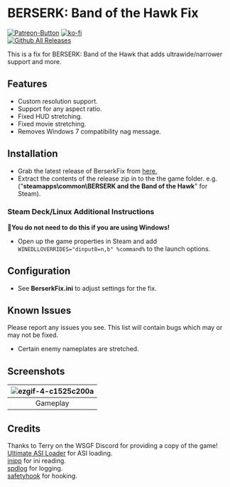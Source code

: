 # BERSERK: Band of the Hawk Fix
[![Patreon-Button](https://github.com/user-attachments/assets/56f4da45-0ed0-4210-a4a7-c381612370db)](https://www.patreon.com/Wintermance) [![ko-fi](https://ko-fi.com/img/githubbutton_sm.svg)](https://ko-fi.com/W7W01UAI9) <br />
[![Github All Releases](https://img.shields.io/github/downloads/Lyall/BerserkFix/total.svg)](https://github.com/Lyall/BerserkFix/releases)

This is a fix for BERSERK: Band of the Hawk that adds ultrawide/narrower support and more.

## Features
- Custom resolution support.
- Support for any aspect ratio.
- Fixed HUD stretching.
- Fixed movie stretching.
- Removes Windows 7 compatibility nag message.

## Installation
- Grab the latest release of BerserkFix from [here.](https://github.com/Lyall/BerserkFix/releases)
- Extract the contents of the release zip in to the the game folder. e.g. ("**steamapps\common\BERSERK and the Band of the Hawk**" for Steam).

### Steam Deck/Linux Additional Instructions
🚩**You do not need to do this if you are using Windows!**
- Open up the game properties in Steam and add `WINEDLLOVERRIDES="dinput8=n,b" %command%` to the launch options.

## Configuration
- See **BerserkFix.ini** to adjust settings for the fix.

## Known Issues
Please report any issues you see.
This list will contain bugs which may or may not be fixed.

- Certain enemy nameplates are stretched.

## Screenshots
| ![ezgif-4-c1525c200a](https://github.com/user-attachments/assets/57ad687c-28d1-445e-8176-c37f0b3175b5) |
|:--:|
| Gameplay |

## Credits
Thanks to Terry on the WSGF Discord for providing a copy of the game! <br/>
[Ultimate ASI Loader](https://github.com/ThirteenAG/Ultimate-ASI-Loader) for ASI loading. <br />
[inipp](https://github.com/mcmtroffaes/inipp) for ini reading. <br />
[spdlog](https://github.com/gabime/spdlog) for logging. <br />
[safetyhook](https://github.com/cursey/safetyhook) for hooking.

